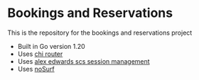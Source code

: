 # Bookings and Reservations
This is the repository for the bookings and reservations project

- Built in Go version 1.20
- Uses [chi router](github.com/go-chi/chi/v5)
- Uses [alex edwards scs session management](github.com/alexedwards/scs/v2)
- Uses [noSurf](github.com/justinas/nosurf)